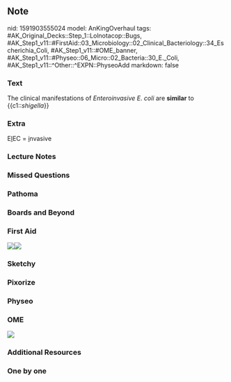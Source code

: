 ## Note
nid: 1591903555024
model: AnKingOverhaul
tags: #AK_Original_Decks::Step_1::Lolnotacop::Bugs, #AK_Step1_v11::#FirstAid::03_Microbiology::02_Clinical_Bacteriology::34_Escherichia_Coli, #AK_Step1_v11::#OME_banner, #AK_Step1_v11::#Physeo::06_Micro::02_Bacteria::30_E._Coli, #AK_Step1_v11::^Other::^EXPN::PhyseoAdd
markdown: false

### Text
The clinical manifestations of <i>Enteroinvasive E. coli</i> are
<b>similar</b> to {{c1::<i>shigella</i>}}

### Extra
<div>
  E<u>I</u>EC = <u>i</u>nvasive
</div>

### Lecture Notes


### Missed Questions


### Pathoma


### Boards and Beyond


### First Aid
<img src="paste-17682380357635%20(1).jpg"><img src=
"paste-602665516007427.jpg">

### Sketchy


### Pixorize


### Physeo


### OME
<div class="ome-widget">
  <a href="https://onlinemeded.org?ref=anki"><img src=
  "_OME_AnkiFlashcards_General_7.png"></a>
</div>

### Additional Resources


### One by one

